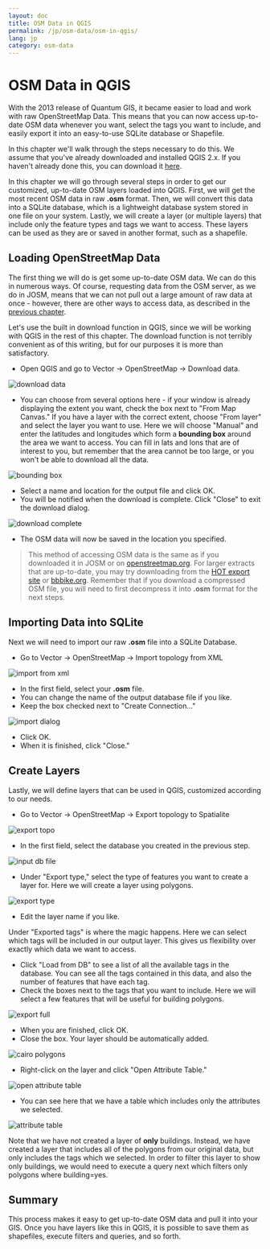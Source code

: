 ```yaml
---
layout: doc
title: OSM Data in QGIS
permalink: /jp/osm-data/osm-in-qgis/
lang: jp
category: osm-data
---
```


OSM Data in QGIS
=================
With the 2013 release of Quantum GIS, it became easier to load and work with
raw OpenStreetMap Data. This means that you can now access up-to-date OSM
data whenever you want, select the tags you want to include, and easily export
it into an easy-to-use SQLite database or Shapefile.

In this chapter we'll walk through the steps necessary to do this. We assume
that you've already downloaded and installed QGIS 2.x. If you haven't already done
this, you can download it [here](http://www.qgis.org/en/site/forusers/download.html).

In this chapter we will go through several steps in order to get our customized, up-to-date
OSM layers loaded into QGIS. First, we will get the most recent OSM data in raw **.osm**
format. Then, we will convert this data into a SQLite database, which is a lightweight
database system stored in one file on your system. Lastly, we will create a layer (or
multiple layers) that include only the feature types and tags we want to access. These
layers can be used as they are or saved in another format, such as a shapefile.

Loading OpenStreetMap Data
---------------------------
The first thing we will do is get some up-to-date OSM data. We can do this in numerous ways.
Of course, requesting data from the OSM server, as we do in JOSM, means that we can not pull
out a large amount of raw data at once - however, there are other ways to access data, as
described in the [previous chapter](/en/osm-data/getting-data).

Let's use the built in download function in QGIS, since we will be working with QGIS in
the rest of this chapter. The download function is not terribly convenient as of this
writing, but for our purposes it is more than satisfactory.

-	Open QGIS and go to Vector -> OpenStreetMap -> Download data.

![download data][]

-	You can choose from several options here - if your window is already displaying the extent
	you want, check the box next to "From Map Canvas." If you have a layer with the correct
	extent, choose "From layer" and select the layer you want to use. Here we will choose "Manual"
	and enter the latitudes and longitudes which form a **bounding box** around the area we
	want to access. You can fill in lats and lons that are of interest to you, but remember
	that the area cannot be too large, or you won't be able to download all the data.

![bounding box][]

-	Select a name and location for the output file and click OK.
-	You will be notified when the download is complete. Click "Close" to exit the download
	dialog.

![download complete][]

-	The OSM data will now be saved in the location you specified.

>	This method of accessing OSM data is the same as if you downloaded it in JOSM or on
>	[openstreetmap.org](http://www.openstreetmap.org). For larger extracts that are up-to-date,
>	you may try downloading from the [HOT export site](http://export.hotosm.org) or
>	[bbbike.org](http://extract.bbbike.org/). Remember that if you download a compressed OSM file,
>	you will need to first decompress it into **.osm** format for the next steps.

Importing Data into SQLite
---------------------------
Next we will need to import our raw **.osm** file into a SQLite Database.

-	Go to Vector -> OpenStreetMap -> Import topology from XML

![import from xml][]

-	In the first field, select your **.osm** file.
-	You can change the name of the output database file if you like.
-	Keep the box checked next to "Create Connection..."

![import dialog][]

-	Click OK.
-	When it is finished, click "Close."

Create Layers
--------------
Lastly, we will define layers that can be used in QGIS, customized according to our needs.

-	Go to Vector -> OpenStreetMap -> Export topology to Spatialite

![export topo][]

-	In the first field, select the database you created in the previous step.

![input db file][]

-	Under "Export type," select the type of features you want to create a layer for. Here
	we will create a layer using polygons.

![export type][]

-	Edit the layer name if you like.

Under "Exported tags" is where the magic happens. Here we can select which tags will be
included in our output layer. This gives us flexibility over exactly which data we want to
access.

-	Click "Load from DB" to see a list of all the available tags in the database. You can see
	all the tags contained in this data, and also the number of features that have each tag.
-	Check the boxes next to the tags that you want to include. Here we will select a few features
	that will be useful for building polygons.

![export full][]

-	When you are finished, click OK.
-	Close the box. Your layer should be automatically added.

![cairo polygons][]

-	Right-click on the layer and click "Open Attribute Table."

![open attribute table][]

-	You can see here that we have a table which includes only the attributes we selected.

![attribute table][]

Note that we have not created a layer of **only** buildings. Instead, we have created a layer
that includes all of the polygons from our original data, but only includes the tags which we
selected. In order to filter this layer to show only buildings, we would need to execute a query
next which filters only polygons where building=yes.

Summary
-------
This process makes it easy to get up-to-date OSM data and pull it into your GIS. Once you have
layers like this in QGIS, it is possible to save them as shapefiles, execute filters and queries,
and so forth.


[download data]: /images/en/osm-data/osm-in-qgis/download_data.png
[bounding box]: /images/en/osm-data/osm-in-qgis/bounding_box.png
[download complete]: /images/en/osm-data/osm-in-qgis/download_complete.png
[import from xml]: /images/en/osm-data/osm-in-qgis/import_topo_from_xml.png
[import dialog]: /images/en/osm-data/osm-in-qgis/import_dialog.png
[export topo]: /images/en/osm-data/osm-in-qgis/export_topo.png
[input db file]: /images/en/osm-data/osm-in-qgis/input_db_file.png
[export type]: /images/en/osm-data/osm-in-qgis/export_type.png
[export full]: /images/en/osm-data/osm-in-qgis/export_full.png
[cairo polygons]: /images/en/osm-data/osm-in-qgis/cairo_polygons.png
[open attribute table]: /images/en/osm-data/osm-in-qgis/open_attribute_table.png
[attribute table]: /images/en/osm-data/osm-in-qgis/attribute_table.png